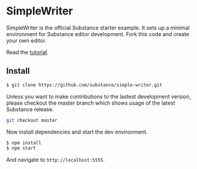 # SimpleWriter

SimpleWriter is the official Substance starter example. It sets up a minimal environment for Substance editor development. Fork this code and create your own editor.

Read the [tutorial](http://substance.io/docs/beta5/your-first-editor.html).

## Install

```bash
$ git clone https://github.com/substance/simple-writer.git
```

Unless you want to make contributions to the lastest development version, please checkout the master branch which shows usage of the latest Substance release.

```bash
git checkout master
```

Now install dependencies and start the dev environment.

```bash
$ npm install
$ npm start
```

And navigate to `http://localhost:5555`.
